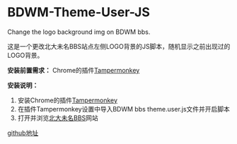 # BDWM-Theme-User-JS
Change the logo background img on BDWM bbs.

这是一个更改北大未名BBS站点左侧LOGO背景的JS脚本，随机显示之前出现过的LOGO背景。

**安装前置需求：** Chrome的插件[Tampermonkey](https://chrome.google.com/webstore/detail/tampermonkey/dhdgffkkebhmkfjojejmpbldmpobfkfo?utm_source=chrome-ntp-icon)


**安装说明：**

1. 安装Chrome的插件[Tampermonkey](https://chrome.google.com/webstore/detail/tampermonkey/dhdgffkkebhmkfjojejmpbldmpobfkfo?utm_source=chrome-ntp-icon)
2. 在插件Tampermonkey设置中导入BDWM bbs theme.user.js文件并开启脚本
3. 打开并浏览[北大未名BBS](https://www.bdwm.net/)网站

[github地址](https://github.com/SourceZh/BDWM-Theme-User-JS)